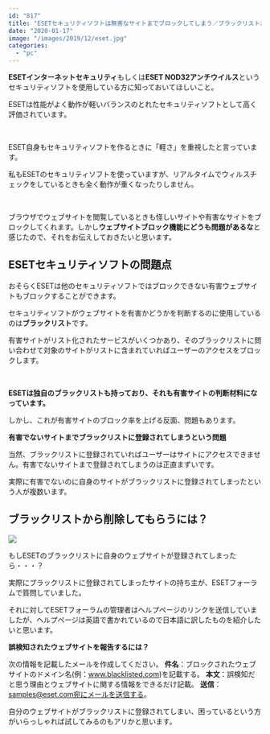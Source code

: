 ```yaml
---
id: "817"
title: "ESETセキュリティソフトは無害なサイトまでブロックしてしまう／ブラックリストから削除する方法"
date: "2020-01-17"
image: "/images/2019/12/eset.jpg"
categories: 
  - "pc"
---
```


**ESETインターネットセキュリティ**もしくは**ESET NOD32アンチウイルス**というセキュリティソフトを使用している方に知っておいてほしいこと。

ESETは性能がよく動作が軽いバランスのとれたセキュリティソフトとして高く評価されています。

 

ESET自身もセキュリティソフトを作るときに「軽さ」を重視したと言っています。

私もESETのセキュリティソフトを使っていますが、リアルタイムでウィルスチェックをしているときも全く動作が重くなったりしません。

 

ブラウザでウェブサイトを閲覧しているときも怪しいサイトや有害なサイトをブロックしてくれます。しかし**ウェブサイトブロック機能にどうも問題があるな**と感じたので、それをお伝えしておきたいと思います。

## ESETセキュリティソフトの問題点

おそらくESETは他のセキュリティソフトではブロックできない有害ウェブサイトもブロックすることができます。

セキュリティソフトがウェブサイトを有害かどうかを判断するのに使用しているのは**ブラックリスト**です。

有害サイトがリスト化されたサービスがいくつかあり、そのブラックリストに問い合わせて対象のサイトがリストに含まれていればユーザーのアクセスをブロックします。

 

**ESETは独自のブラックリストも持っており、それも有害サイトの判断材料になっています。**

しかし、これが有害サイトのブロック率を上げる反面、問題もあります。

**有害でないサイトまでブラックリストに登録されてしまうという問題**

当然、ブラックリストに登録されていればユーザーはサイトにアクセスできません。有害でないサイトまで登録されてしまうのは正直まずいです。

実際に有害でないのに自身のサイトがブラックリストに登録されてしまったという人が複数います。

## ブラックリストから削除してもらうには？

![](../../assets/images/2019/12/question-3d.jpg)

もしESETのブラックリストに自身のウェブサイトが登録されてしまったら・・・？

実際にブラックリストに登録されてしまったサイトの持ち主が、ESETフォーラムで質問していました。

それに対してESETフォーラムの管理者はヘルプページのリンクを送信していましたが、ヘルプページは英語で書かれているので日本語に訳したものを紹介したいと思います。

**誤検知されたウェブサイトを報告するには？**

次の情報を記載したメールを作成してください。 **件名**：ブロックされたウェブサイトのドメイン名(例：www.blacklisted.com)を記載する。 **本文**：誤検知だと思う理由とウェブサイトに関する情報をできるだけ記載。 **送信**：samples@eset.com宛にメールを送信する。

自分のウェブサイトがブラックリストに登録されてしまい、困っているという方がいらっしゃれば試してみるのもアリかと思います。
